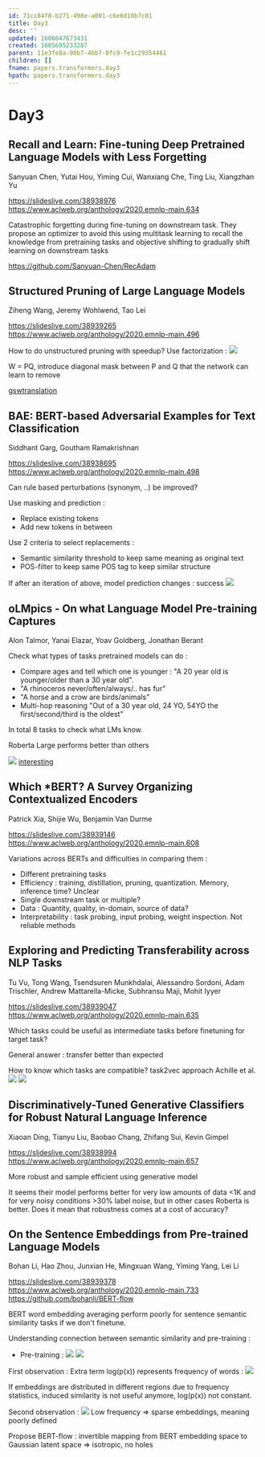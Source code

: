 ```yaml
---
id: 71cc84f8-b271-498e-a001-c6e6d10b7c01
title: Day3
desc: ''
updated: 1606047673431
created: 1605695233287
parent: 11e3fe8a-98b7-4bb7-8fc9-fe1c29354461
children: []
fname: papers.transformers.day3
hpath: papers.transformers.day3
---
```

# Day3

## Recall and Learn: Fine-tuning Deep Pretrained Language Models with Less Forgetting

Sanyuan Chen, Yutai Hou, Yiming Cui, Wanxiang Che, Ting Liu, Xiangzhan Yu

<https://slideslive.com/38938976>
<https://www.aclweb.org/anthology/2020.emnlp-main.634>

Catastrophic forgetting during fine-tuning on downstream task.
They propose an optimizer to avoid this using multitask learning to recall the knowledge from pretraining tasks and objective shifting to gradually shift learning on downstream tasks

<https://github.com/Sanyuan-Chen/RecAdam>

## Structured Pruning of Large Language Models

Ziheng Wang, Jeremy Wohlwend, Tao Lei

<https://slideslive.com/38939265>
<https://www.aclweb.org/anthology/2020.emnlp-main.496>

How to do unstructured pruning with speedup?
Use factorization :
![](emnlp2020-notes/assets/images/2020-11-18-11-36-45.png)

W = PQ, introduce diagonal mask between P and Q that the network can learn to remove

[gswtranslation](6ea22ede-ae7b-4746-b548-2a60e608c4f7)

## BAE: BERT-based Adversarial Examples for Text Classification

Siddhant Garg, Goutham Ramakrishnan

<https://slideslive.com/38938695>
<https://www.aclweb.org/anthology/2020.emnlp-main.498>

Can rule based perturbations (synonym, ..) be improved?

Use masking and prediction :

- Replace existing tokens
- Add new tokens in between

Use 2 criteria to select replacements :

- Semantic similarity threshold to keep same meaning as original text
- POS-filter to keep same POS tag to keep similar structure

If after an iteration of above, model prediction changes : success
![](emnlp2020-notes/assets/images/2020-11-18-12-06-12.png)

## oLMpics - On what Language Model Pre-training Captures

Alon Talmor, Yanai Elazar, Yoav Goldberg, Jonathan Berant

Check what types of tasks pretrained models can do :

- Compare ages and tell which one is younger : "A 20 year old is younger/older than a 30 year old".
- "A rhinoceros never/often/always/.. has fur"
- "A horse and a crow are birds/animals"
- Multi-hop reasoning "Out of a 30 year old, 24 YO, 54YO the first/second/third is the oldest"

In total 8 tasks to check what LMs know.

Roberta Large performs better than others

![](emnlp2020-notes/assets/images/2020-11-22-13-15-42.png)
[interesting](8c716ab6-e253-4b05-8167-ad399382adbb)

## Which \*BERT? A Survey Organizing Contextualized Encoders

Patrick Xia, Shijie Wu, Benjamin Van Durme 

<https://slideslive.com/38939146>
<https://www.aclweb.org/anthology/2020.emnlp-main.608>

Variations across BERTs and difficulties in comparing them :

- Different pretraining tasks
- Efficiency : training, distillation, pruning, quantization. Memory, inference time? Unclear
- Single downstream task or multiple?
- Data : Quantity, quality, in-domain, source of data?
- Interpretability : task probing, input probing, weight inspection. Not reliable methods

## Exploring and Predicting Transferability across NLP Tasks

Tu Vu, Tong Wang, Tsendsuren Munkhdalai, Alessandro Sordoni, Adam Trischler, Andrew Mattarella-Micke, Subhransu Maji, Mohit Iyyer 

<https://slideslive.com/38939047>
<https://www.aclweb.org/anthology/2020.emnlp-main.635>

Which tasks could be useful as intermediate tasks before finetuning for target task?

General answer : transfer better than expected

How to know which tasks are compatible? task2vec approach Achille et al.
![](emnlp2020-notes/assets/images/2020-11-18-16-46-55.png)
![](emnlp2020-notes/assets/images/2020-11-18-16-47-37.png)

## Discriminatively-Tuned Generative Classifiers for Robust Natural Language Inference

Xiaoan Ding, Tianyu Liu, Baobao Chang, Zhifang Sui, Kevin Gimpel 

<https://slideslive.com/38938994>
<https://www.aclweb.org/anthology/2020.emnlp-main.657>

More robust and sample efficient using generative model

It seems their model performs better for very low amounts of data &lt;1K and for very noisy conditions >30% label noise, but in other cases Roberta is better. Does it mean that robustness comes at a cost of accuracy?

## On the Sentence Embeddings from Pre-trained Language Models

Bohan Li, Hao Zhou, Junxian He, Mingxuan Wang, Yiming Yang, Lei Li 

<https://slideslive.com/38939378>
<https://www.aclweb.org/anthology/2020.emnlp-main.733>
<https://github.com/bohanli/BERT-flow>

BERT word embedding averaging perform poorly for sentence semantic similarity tasks if we don't finetune.

Understanding connection between semantic similarity and pre-training :

- Pre-training :
  ![](emnlp2020-notes/assets/images/2020-11-19-13-01-46.png)
  ![](emnlp2020-notes/assets/images/2020-11-19-13-03-13.png)

First observation :
Extra term log(p(x)) represents frequency of words :
![](emnlp2020-notes/assets/images/2020-11-19-13-04-13.png)

If embeddings are distributed in different regions due to frequency statistics, induced similarity is not useful anymore, log(p(x)) not constant.

Second observation :
![](emnlp2020-notes/assets/images/2020-11-19-13-05-46.png)
Low frequency => sparse embeddings, meaning poorly defined

Propose BERT-flow : invertible mapping from BERT embedding space to Gaussian latent space => isotropic, no holes

